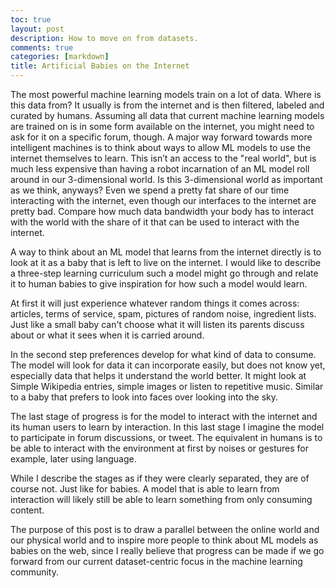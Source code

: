 ```yaml
---
toc: true
layout: post
description: How to move on from datasets.
comments: true
categories: [markdown]
title: Artificial Babies on the Internet
---
```


The most powerful machine learning models train on a lot of data. Where is this data from? It usually is from the internet and is then
filtered, labeled and curated by humans.  Assuming all data that current machine learning models are trained on is in some form available on the internet, you might need to ask for it on a specific forum, though. A major way forward towards more intelligent machines is to think about ways to allow ML models to
use the internet themselves to learn. This isn’t an access to the "real world", but is much less expensive than having a robot incarnation of 
an ML model roll around in our 3-dimensional world. Is this 3-dimensional world as important as we think, anyways? Even we spend a pretty fat share of our time interacting with the internet, even though our interfaces to the internet are pretty bad. Compare how much data bandwidth your body has to interact with the world with the share of it that can be used to interact with the internet.

A way to think about an ML model that learns from the internet directly is to look at it as a baby that is left to live on the internet. I would like to describe a three-step learning curriculum such a model might go through and relate it to human babies to give inspiration for how such a model would learn. 

At first it will just experience whatever random things it comes across: articles, terms of service, spam, pictures of random noise, ingredient lists. Just like a small baby can't choose what it will listen its parents discuss about or what it sees when it is carried around. 

In the second step preferences develop for what kind of data to consume. The model will look for data it can incorporate easily, but does not know yet, especially data that helps it understand the world better. It might look at Simple Wikipedia entries, simple images or listen to repetitive music. Similar to a baby that prefers to look into faces over looking into the sky.

The last stage of progress is for the model to interact with the internet and its human users to learn by interaction.
In this last stage I imagine the model to participate in forum discussions, or tweet. The equivalent in humans is to be able to interact with the environment at first by noises or gestures for example, later using language.

While I describe the stages as if they were clearly separated, they are of course not. Just like for babies. A model that is able to learn from interaction will likely still be able to learn something from only consuming content. 

The purpose of this post is to draw a parallel between the online world and our physical world and to inspire more people to think about ML models as babies on the web, since I really believe that progress can be made if we go forward from our current dataset-centric focus in the machine learning community.


